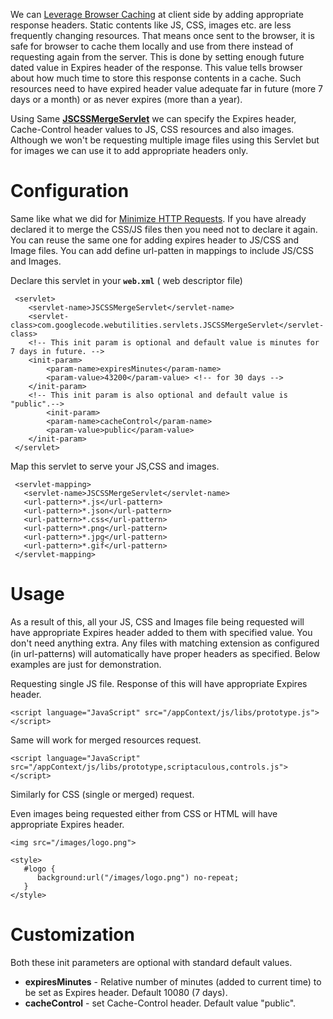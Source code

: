 We can [Leverage Browser Caching](http://code.google.com/speed/page-speed/docs/caching.html#LeverageBrowserCaching) at client side by adding appropriate response headers. Static contents like JS, CSS, images etc. are less frequently changing resources. That means once sent to the browser, it is safe for browser to cache them locally and use from there instead of requesting again from the server. This is done by setting enough future dated value in Expires header of the response. This value tells browser about how much time to store this response contents in a cache. Such resources need to have expired header value adequate far in future (more 7 days or a month) or as never expires (more than a year).

Using Same **[JSCSSMergeServlet](JSCSSMergeServlet.md)** we can specify the Expires header, Cache-Control header values to JS, CSS resources and also images. Although we won't be requesting multiple image files using this Servlet but for images we can use it to add appropriate headers only.



# Configuration #
Same like what we did for [Minimize HTTP Requests](MinimizeHTTPRequests.md). If you have already declared it to merge the CSS/JS files then you need not to declare it again. You can reuse the same one for adding expires header to JS/CSS and Image files. You can add define url-patten in mappings to include JS/CSS and Images.

Declare this servlet in your **`web.xml`** ( web descriptor file)
```
 <servlet>
 	<servlet-name>JSCSSMergeServlet</servlet-name>
 	<servlet-class>com.googlecode.webutilities.servlets.JSCSSMergeServlet</servlet-class>
 	<!-- This init param is optional and default value is minutes for 7 days in future. --> 
 	<init-param>
		<param-name>expiresMinutes</param-name>
		<param-value>43200</param-value> <!-- for 30 days -->
 	</init-param>
	<!-- This init param is also optional and default value is "public".-->
        <init-param>
		<param-name>cacheControl</param-name>
		<param-value>public</param-value> 
 	</init-param>
 </servlet>
```

Map this servlet to serve your JS,CSS and images.
```
 <servlet-mapping>
   <servlet-name>JSCSSMergeServlet</servlet-name>
   <url-pattern>*.js</url-pattern>
   <url-pattern>*.json</url-pattern>
   <url-pattern>*.css</url-pattern>
   <url-pattern>*.png</url-pattern>
   <url-pattern>*.jpg</url-pattern>
   <url-pattern>*.gif</url-pattern>
 </servlet-mapping>
```

# Usage #

As a result of this, all your JS, CSS and Images file being requested will have appropriate Expires header added to them with specified value. You don't need anything extra. Any files with matching extension as configured (in url-patterns) will automatically have proper headers as specified. Below examples are just for demonstration.

Requesting single JS file. Response of this will have appropriate Expires header.
```
<script language="JavaScript" src="/appContext/js/libs/prototype.js"></script>
```

Same will work for merged resources request.
```
<script language="JavaScript" src="/appContext/js/libs/prototype,scriptaculous,controls.js"></script>
```

Similarly for CSS (single or merged) request.

Even images being requested either from CSS or HTML will have appropriate Expires header.

```
<img src="/images/logo.png">
```
```
<style>
   #logo {
      background:url("/images/logo.png") no-repeat;
   }
</style>
```

# Customization #

Both these init parameters are optional with standard default values.

  * **expiresMinutes** - Relative number of minutes (added to current time) to be set as Expires header. Default 10080 (7 days).
  * **cacheControl** - set Cache-Control header. Default value "public".